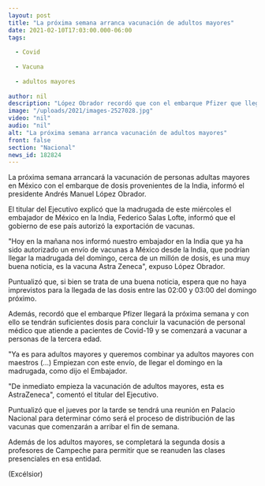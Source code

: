 ```yaml
---
layout: post
title: "La próxima semana arranca vacunación de adultos mayores"
date: 2021-02-10T17:03:00.000-06:00
tags:
  
  - Covid
  
  - Vacuna
  
  - adultos mayores
  
author: nil
description: "López Obrador recordó que con el embarque Pfizer que llegará la próxima semana se tendrán suficientes dosis para concluir la vacunación de personal médico y se comenzar con personas de la tercera edad"
image: "/uploads/2021/images-2527028.jpg"
video: "nil"
audio: "nil"
alt: "La próxima semana arranca vacunación de adultos mayores"
front: false
section: "Nacional"
news_id: 182824
---
```


La próxima semana arrancará la vacunación de personas adultas mayores en México con el embarque de dosis provenientes de la India, informó el presidente Andrés Manuel López Obrador.

El titular del Ejecutivo explicó que la madrugada de este miércoles el embajador de México en la India, Federico Salas Lofte, informó que el gobierno de ese país autorizó la exportación de vacunas.

"Hoy en la mañana nos informó nuestro embajador en la India que ya ha sido autorizado un envío de vacunas a México desde la India, que podrían llegar la madrugada del domingo, cerca de un millón de dosis, es una muy buena noticia, es la vacuna Astra Zeneca", expuso López Obrador.

Puntualizó que, si bien se trata de una buena noticia, espera que no haya imprevistos para la llegada de las dosis entre las 02:00 y 03:00 del domingo próximo.

Además, recordó que el embarque Pfizer llegará la próxima semana y con ello se tendrán suficientes dosis para concluir la vacunación de personal médico que atiende a pacientes de Covid-19 y se comenzará a vacunar a personas de la tercera edad.

"Ya es para adultos mayores y queremos combinar ya adultos mayores con maestros (...) Empiezan con este envío, de llegar el domingo en la madrugada, como dijo el Embajador.

"De inmediato empieza la vacunación de adultos mayores, esta es AstraZeneca", comentó el titular del Ejecutivo.

Puntualizó que el jueves por la tarde se tendrá una reunión en Palacio Nacional para determinar cómo será el proceso de distribución de las vacunas que comenzarán a arribar el fin de semana.

Además de los adultos mayores, se completará la segunda dosis a profesores de Campeche para permitir que se reanuden las clases presenciales en esa entidad.

(Excélsior)